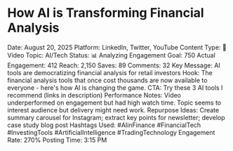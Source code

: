 # How AI is Transforming Financial Analysis

Date: August 20, 2025
Platform: LinkedIn, Twitter, YouTube
Content Type: 🎥 Video
Topic: AI/Tech
Status: 📊 Analyzing
Engagement Goal: 750
Actual Engagement: 412
Reach: 2,150
Saves: 89
Comments: 32
Key Message: AI tools are democratizing financial analysis for retail investors
Hook: The financial analysis tools that once cost thousands are now available to everyone - here's how AI is changing the game.
CTA: Try these 3 AI tools I recommend (links in description)
Performance Notes: Video underperformed on engagement but had high watch time. Topic seems to interest audience but delivery might need work.
Repurpose Ideas: Create summary carousel for Instagram; extract key points for newsletter; develop case study blog post
Hashtags Used: #AIinFinance #FinancialTech #InvestingTools #ArtificialIntelligence #TradingTechnology
Engagement Rate: 270%
Posting Time: 3:15 PM